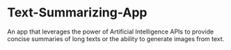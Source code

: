 # Text-Summarizing-App
An app that leverages the power of Artificial Intelligence APIs to provide concise summaries of long texts or the ability to generate images from text.
